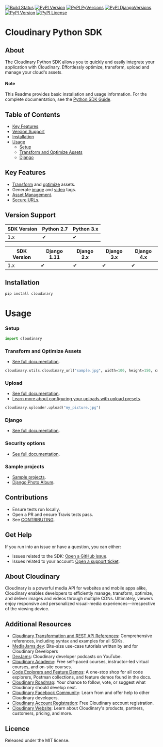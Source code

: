 [![Build Status](https://app.travis-ci.com/cloudinary/pycloudinary.svg)](https://app.travis-ci.com/cloudinary/pycloudinary)
[![PyPI Version](https://img.shields.io/pypi/v/cloudinary.svg)](https://pypi.python.org/pypi/cloudinary/)
[![PyPI PyVersions](https://img.shields.io/pypi/pyversions/cloudinary.svg)](https://pypi.python.org/pypi/cloudinary/)
[![PyPI DjangoVersions](https://img.shields.io/pypi/djversions/cloudinary.svg)](https://pypi.python.org/pypi/cloudinary/)
[![PyPI Version](https://img.shields.io/pypi/dm/cloudinary.svg)](https://pypi.python.org/pypi/cloudinary/)
[![PyPI License](https://img.shields.io/pypi/l/cloudinary.svg)](https://pypi.python.org/pypi/cloudinary/)


Cloudinary Python SDK
==================

## About
The Cloudinary Python SDK allows you to quickly and easily integrate your application with Cloudinary.
Effortlessly optimize, transform, upload and manage your cloud's assets.


#### Note
This Readme provides basic installation and usage information.
For the complete documentation, see the [Python SDK Guide](https://cloudinary.com/documentation/django_integration).

## Table of Contents
- [Key Features](#key-features)
- [Version Support](#Version-Support)
- [Installation](#installation)
- [Usage](#usage)
    - [Setup](#Setup)
    - [Transform and Optimize Assets](#Transform-and-Optimize-Assets)
    - [Django](#Django)


## Key Features
- [Transform](https://cloudinary.com/documentation/django_video_manipulation#video_transformation_examples) and
  [optimize](https://cloudinary.com/documentation/django_image_manipulation#image_optimizations) assets.
- Generate [image](https://cloudinary.com/documentation/django_image_manipulation#deliver_and_transform_images) and
  [video](https://cloudinary.com/documentation/django_video_manipulation#django_video_transformation_code_examples) tags.
- [Asset Management](https://cloudinary.com/documentation/django_asset_administration).
- [Secure URLs](https://cloudinary.com/documentation/video_manipulation_and_delivery#generating_secure_https_urls_using_sdks).



## Version Support

| SDK Version | Python 2.7 | Python 3.x |
| ----------- | ---------- | ---------- |
| 1.x         | ✔          | ✔          |

| SDK Version | Django 1.11 | Django 2.x | Django 3.x | Django 4.x |
| ----------- | ----------- | ---------- | ---------- | ---------- |
| 1.x         | ✔           | ✔          | ✔          | ✔          |


## Installation
```bash
pip install cloudinary
```

# Usage

### Setup
```python
import cloudinary
```

### Transform and Optimize Assets
- [See full documentation](https://cloudinary.com/documentation/django_image_manipulation).

```python 
cloudinary.utils.cloudinary_url("sample.jpg", width=100, height=150, crop="fill")
```

### Upload
- [See full documentation](https://cloudinary.com/documentation/django_image_and_video_upload).
- [Learn more about configuring your uploads with upload presets](https://cloudinary.com/documentation/upload_presets).
```python
cloudinary.uploader.upload("my_picture.jpg")
```

### Django
- [See full documentation](https://cloudinary.com/documentation/django_image_and_video_upload#django_forms_and_models).

### Security options
- [See full documentation](https://cloudinary.com/documentation/solution_overview#security).

### Sample projects
- [Sample projects](https://github.com/cloudinary/pycloudinary/tree/master/samples).
- [Django Photo Album](https://github.com/cloudinary/cloudinary-django-sample).


## Contributions
- Ensure tests run locally.
- Open a PR and ensure Travis tests pass.
- See [CONTRIBUTING](CONTRIBUTING.md).

## Get Help
If you run into an issue or have a question, you can either:
- Issues related to the SDK: [Open a GitHub issue](https://github.com/cloudinary/pycloudinary/issues).
- Issues related to your account: [Open a support ticket](https://cloudinary.com/contact).


## About Cloudinary
Cloudinary is a powerful media API for websites and mobile apps alike, Cloudinary enables developers to efficiently 
manage, transform, optimize, and deliver images and videos through multiple CDNs. Ultimately, viewers enjoy responsive 
and personalized visual-media experiences—irrespective of the viewing device.


## Additional Resources
- [Cloudinary Transformation and REST API References](https://cloudinary.com/documentation/cloudinary_references): Comprehensive references, including syntax and examples for all SDKs.
- [MediaJams.dev](https://mediajams.dev/): Bite-size use-case tutorials written by and for Cloudinary Developers
- [DevJams](https://www.youtube.com/playlist?list=PL8dVGjLA2oMr09amgERARsZyrOz_sPvqw): Cloudinary developer podcasts on YouTube.
- [Cloudinary Academy](https://training.cloudinary.com/): Free self-paced courses, instructor-led virtual courses, and on-site courses.
- [Code Explorers and Feature Demos](https://cloudinary.com/documentation/code_explorers_demos_index): A one-stop shop for all code explorers, Postman collections, and feature demos found in the docs.
- [Cloudinary Roadmap](https://cloudinary.com/roadmap): Your chance to follow, vote, or suggest what Cloudinary should develop next.
- [Cloudinary Facebook Community](https://www.facebook.com/groups/CloudinaryCommunity): Learn from and offer help to other Cloudinary developers.
- [Cloudinary Account Registration](https://cloudinary.com/users/register/free): Free Cloudinary account registration.
- [Cloudinary Website](https://cloudinary.com): Learn about Cloudinary's products, partners, customers, pricing, and more.


## Licence
Released under the MIT license.
